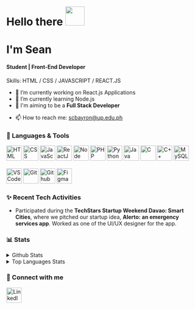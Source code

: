 



# Hello there <img src="https://c.tenor.com/3zYTjSu1N9AAAAAi/kenobi-pog.gif" height="50px">
# I'm Sean
#### Student | Front-End Developer


Skills: HTML / CSS / JAVASCRIPT / REACT.JS 

- 🔭 I’m currently working on React.js Applications
- 🌱 I’m currently learning Node.js 
- 🎯 I'm aiming to be a <b>Full Stack Developer</b>
<!-- - 🏆 <a href="#" target="_blank">Certificates</a> -->
<!-- - 📃 <a href="#" target="_blank">My Resume</a> -->
- 📫 How to reach me: scbayron@up.edu.ph

### 🧰 Languages & Tools

<p align="left">

<img width="40px" title="HTML" src="https://img.icons8.com/color/2x/html-5.png" />
<img width="40px" title="CSS" src="https://img.icons8.com/color/2x/css3.png" />
<img  width="40px" title="JavaScript ES6" src="https://img.icons8.com/color/2x/javascript.png" />
<img  width="40px" title="ReactJS" src="https://img.icons8.com/color/2x/react-native.png" />
<!-- <img  width="40px" title="VueJS" src="https://img.icons8.com/color/96/000000/vue-js.png" /> -->
<!-- <img  width="40px" title="NuxtJS" src="https://i.redd.it/2ssi8ft315b71.png" /> -->
<img  width="40px" title="Node" src="https://img.icons8.com/color/2x/nodejs.png" />
<img  width="40px" title="PHP" src="https://img.icons8.com/dusk/344/php-logo.png" />
<!-- <img  width="40px" title="Laravel" src="https://upload.wikimedia.org/wikipedia/commons/thumb/9/9a/Laravel.svg/1969px-Laravel.svg.png" /> -->
<!-- <img  width="40px" title="PWA" src="https://angular.io/generated/images/marketing/concept-icons/pwa.png" /> -->
<img width="40px" title="Python" src="https://img.icons8.com/color/2x/python.png" />
<!-- <img width="40px" title="Numpy" src="https://img.icons8.com/color/2x/numpy.png" /> -->
<!-- <img  width="30px" title="Django" src="https://hackr.io/tutorials/django/logo-django.svg?ver=1610114943"/> -->
<img width="40px" title="Java" src="https://img.icons8.com/color/344/java-coffee-cup-logo--v2.png" />
<img width="40px" title="C" src="https://img.icons8.com/color/2x/c-programming.png" />
<img width="40px" title="C++" src="https://img.icons8.com/color/344/c-plus-plus-logo.png" />
<img width="40px" title="MySQL" src="https://cdn.jsdelivr.net/gh/devicons/devicon/icons/mysql/mysql-original.svg" />
<!-- <img width="40px" title="C#" src="https://img.icons8.com/color/2x/c-sharp-logo-2.png" /> -->

<br>
<br>

<img width="40px" title="VSCode" src="https://img.icons8.com/fluent/2x/visual-studio-code-2019.png" />
<!-- <img width="40px" title="Unity" src="https://i.redd.it/tu3gt6ysfxq71.png"/> -->
<img width="40px" title="Git" src="https://img.icons8.com/color/2x/git.png" />
<img width="40px" title="Github" src="https://img.icons8.com/fluent/2x/github.png" />
<!-- <img  width="40px" title="Heroku" src="https://img.icons8.com/color/344/heroku.png" /> -->
<!-- <img  width="40px" title="AWS" src="https://img.icons8.com/color/344/amazon-web-services.png" /> -->
<img  width="40px" title="Figma" src="https://cdn.sanity.io/images/599r6htc/localized/46a76c802176eb17b04e12108de7e7e0f3736dc6-1024x1024.png?w=670&h=670&q=75&fit=max&auto=format" />
<p/>


### ✨ Recent Tech Activities

- Participated during the <b>TechStars Startup Weekend Davao: Smart Cities</b>, where we pitched our startup idea, <b>Alerto: an emergency services app</b>. Worked as one of the UI/UX designer for the app.



###  📊 Stats

<details>
  <summary>Github Stats</summary>
  <br>
  
  ![Sean's GitHub stats](https://github-readme-stats.vercel.app/api?username=seangaaab&theme=tokyonight)
  
</details>

<details>
  <summary>Top Languages Stats</summary>
  <br>
  
  ![Sean's GitHub stats](https://github-readme-stats.vercel.app/api/top-langs/?username=seangaaab&theme=tokyonight)

</details>

### 🔗 Connect with me

[<img align="left" width="40px" title="LinkedIn" src="https://img.icons8.com/fluent/344/linkedin.png" />][linkedin]
<!-- [<img align="left" width="40px" title="Skype" src="https://img.icons8.com/fluent/344/skype.png" />][skype] -->

[linkedin]: https://www.linkedin.com/in/seangaaab/
<!-- [skype]: # -->
